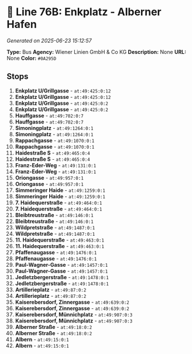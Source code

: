 # 🚌 Line 76B: Enkplatz - Alberner Hafen

*Generated on 2025-06-23 15:12:57*

**Type:** Bus
**Agency:** Wiener Linien GmbH & Co KG
**Description:** None
**URL:** None
**Color:** `#0A295D`

## Stops

1. **Enkplatz U/Grillgasse** - `at:49:425:0:12`
2. **Enkplatz U/Grillgasse** - `at:49:425:0:12`
3. **Enkplatz U/Grillgasse** - `at:49:425:0:2`
4. **Enkplatz U/Grillgasse** - `at:49:425:0:2`
5. **Hauffgasse** - `at:49:702:0:7`
6. **Hauffgasse** - `at:49:702:0:7`
7. **Simoningplatz** - `at:49:1264:0:1`
8. **Simoningplatz** - `at:49:1264:0:1`
9. **Rappachgasse** - `at:49:1070:0:1`
10. **Rappachgasse** - `at:49:1070:0:1`
11. **Haidestraße S** - `at:49:465:0:4`
12. **Haidestraße S** - `at:49:465:0:4`
13. **Franz-Eder-Weg** - `at:49:131:0:1`
14. **Franz-Eder-Weg** - `at:49:131:0:1`
15. **Oriongasse** - `at:49:957:0:1`
16. **Oriongasse** - `at:49:957:0:1`
17. **Simmeringer Haide** - `at:49:1259:0:1`
18. **Simmeringer Haide** - `at:49:1259:0:1`
19. **7. Haidequerstraße** - `at:49:464:0:1`
20. **7. Haidequerstraße** - `at:49:464:0:1`
21. **Bleibtreustraße** - `at:49:146:0:1`
22. **Bleibtreustraße** - `at:49:146:0:1`
23. **Wildpretstraße** - `at:49:1487:0:1`
24. **Wildpretstraße** - `at:49:1487:0:1`
25. **11. Haidequerstraße** - `at:49:463:0:1`
26. **11. Haidequerstraße** - `at:49:463:0:1`
27. **Pfaffenaugasse** - `at:49:1476:0:1`
28. **Pfaffenaugasse** - `at:49:1476:0:1`
29. **Paul-Wagner-Gasse** - `at:49:1457:0:1`
30. **Paul-Wagner-Gasse** - `at:49:1457:0:1`
31. **Jedletzbergerstraße** - `at:49:1478:0:1`
32. **Jedletzbergerstraße** - `at:49:1478:0:1`
33. **Artillerieplatz** - `at:49:87:0:2`
34. **Artillerieplatz** - `at:49:87:0:2`
35. **Kaiserebersdorf, Zinnergasse** - `at:49:639:0:2`
36. **Kaiserebersdorf, Zinnergasse** - `at:49:639:0:2`
37. **Kaiserebersdorf, Münnichplatz** - `at:49:907:0:3`
38. **Kaiserebersdorf, Münnichplatz** - `at:49:907:0:3`
39. **Alberner Straße** - `at:49:18:0:2`
40. **Alberner Straße** - `at:49:18:0:2`
41. **Albern** - `at:49:15:0:1`
42. **Albern** - `at:49:15:0:1`